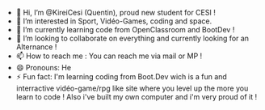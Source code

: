 - 👋 Hi, I’m @KireiCesi (Quentin), proud new student for CESI ! 
- 👀 I’m interested in Sport, Vidéo-Games, coding and space.
- 🌱 I’m currently learning code from OpenClassroom and BootDev !  
- 💞️ I’m looking to collaborate on everything and currently looking for an Alternance ! 
- 📫 How to reach me : You can reach me via mail or MP ! 
- 😄 Pronouns: He
- ⚡ Fun fact: I'm learning coding from Boot.Dev wich is a fun and interractive vidéo-game/rpg like site where you level up the more you learn to code ! Also i've built my own computer and i'm very proud of it !  

<!---
KireiCesi/KireiCesi is a ✨ special ✨ repository because its `README.md` (this file) appears on your GitHub profile.
You can click the Preview link to take a look at your changes.
--->
